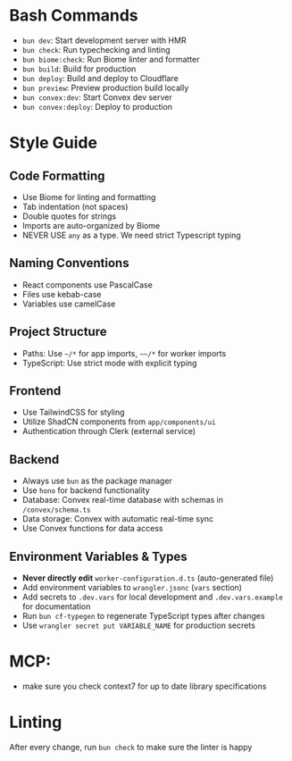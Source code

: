 # Bash Commands
- `bun dev`: Start development server with HMR
- `bun check`: Run typechecking and linting
- `bun biome:check`: Run Biome linter and formatter
- `bun build`: Build for production
- `bun deploy`: Build and deploy to Cloudflare
- `bun preview`: Preview production build locally
- `bun convex:dev`: Start Convex dev server
- `bun convex:deploy`: Deploy to production

# Style Guide

## Code Formatting
- Use Biome for linting and formatting
- Tab indentation (not spaces)
- Double quotes for strings
- Imports are auto-organized by Biome
- NEVER USE `any` as a type. We need strict Typescript typing

## Naming Conventions
- React components use PascalCase
- Files use kebab-case
- Variables use camelCase

## Project Structure
- Paths: Use `~/*` for app imports, `~~/*` for worker imports
- TypeScript: Use strict mode with explicit typing

## Frontend
- Use TailwindCSS for styling
- Utilize ShadCN components from `app/components/ui`
- Authentication through Clerk (external service)


## Backend
- Always use `bun` as the package manager
- Use `hono` for backend functionality
- Database: Convex real-time database with schemas in `/convex/schema.ts`
- Data storage: Convex with automatic real-time sync
- Use Convex functions for data access

## Environment Variables & Types
- **Never directly edit** `worker-configuration.d.ts` (auto-generated file)
- Add environment variables to `wrangler.jsonc` (`vars` section)
- Add secrets to `.dev.vars` for local development and `.dev.vars.example` for documentation
- Run `bun cf-typegen` to regenerate TypeScript types after changes
- Use `wrangler secret put VARIABLE_NAME` for production secrets

# MCP:
- make sure you check context7 for up to date library specifications

# Linting
After every change, run `bun check` to make sure the linter is happy